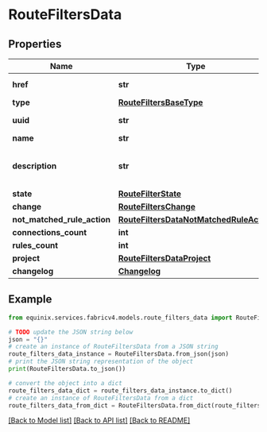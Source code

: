 # RouteFiltersData


## Properties

Name | Type | Description | Notes
------------ | ------------- | ------------- | -------------
**href** | **str** | Route filter URI | [optional] 
**type** | [**RouteFiltersBaseType**](RouteFiltersBaseType.md) |  | [optional] 
**uuid** | **str** | Route filter identifier | [optional] 
**name** | **str** |  | [optional] 
**description** | **str** | Customer-provided connection description | [optional] 
**state** | [**RouteFilterState**](RouteFilterState.md) |  | [optional] 
**change** | [**RouteFiltersChange**](RouteFiltersChange.md) |  | [optional] 
**not_matched_rule_action** | [**RouteFiltersDataNotMatchedRuleAction**](RouteFiltersDataNotMatchedRuleAction.md) |  | [optional] 
**connections_count** | **int** |  | [optional] 
**rules_count** | **int** |  | [optional] 
**project** | [**RouteFiltersDataProject**](RouteFiltersDataProject.md) |  | [optional] 
**changelog** | [**Changelog**](Changelog.md) |  | [optional] 

## Example

```python
from equinix.services.fabricv4.models.route_filters_data import RouteFiltersData

# TODO update the JSON string below
json = "{}"
# create an instance of RouteFiltersData from a JSON string
route_filters_data_instance = RouteFiltersData.from_json(json)
# print the JSON string representation of the object
print(RouteFiltersData.to_json())

# convert the object into a dict
route_filters_data_dict = route_filters_data_instance.to_dict()
# create an instance of RouteFiltersData from a dict
route_filters_data_from_dict = RouteFiltersData.from_dict(route_filters_data_dict)
```
[[Back to Model list]](../README.md#documentation-for-models) [[Back to API list]](../README.md#documentation-for-api-endpoints) [[Back to README]](../README.md)


